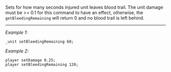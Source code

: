 Sets for how many seconds injured unit leaves blood trail.
The unit damage must be >= 0.1 for this command to have an effect, otherwise, the `getBleedingRemaining` will return 0 and no blood trail is left behind.


---
*Example 1:*
```sqf
_unit setBleedingRemaining 60;
```

*Example 2:*
```sqf
player setDamage 0.25;
player setBleedingRemaining 120;
```